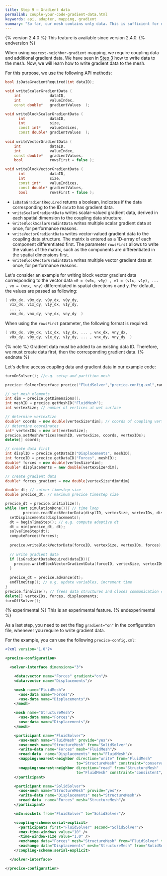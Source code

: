 ```yaml
---
title: Step 9 – Gradient data 
permalink: couple-your-code-gradient-data.html
keywords: api, adapter, mapping, gradient
summary: "So far, our mesh contains only data. This is sufficient for most of the numerical methods that preCICE offers. For nearest-neighbor-gradient mapping, however, preCICE also requires additional gradient data information. In this step, you learn how to add gradient data to the mesh."
---
```


{% version 2.4.0 %}
This feature is available since version 2.4.0.
{% endversion %}

When using `nearest-neighbor-gradient` mapping, we require coupling data and additional gradient data. We have seen in [Step 3](couple-your-code-mesh-and-data-access.html) how to write data to the mesh.
Now, we will learn how to write gradient data to the mesh.

For this purpose, we use the following API methods:

```cpp
bool isDataGradientRequired(int dataID);

void writeScalarGradientData (
    int             dataID,
    int             valueIndex,
    const double*   gradientValues  );

void writeBlockScalarGradientData (
      int           dataID,
      int           size,
      const int*    valueIndices,
      const double* gradientValues  );
      
void writeVectorGradientData (
    int             dataID,
    int             valueIndex,
    const double*   gradientValues,
    bool            rowsFirst = false );

void writeBlockVectorGradientData (
      int           dataID,
      int           size,
      const int*    valueIndices,
      const double* gradientValues,
      bool          rowsFirst = false );
```

* `isDataGradientRequired` returns a boolean, indicates if the data corresponding to the ID `dataID` has gradient data.
* `writeScalarGradientData` writes scalar-valued gradient data, derived in each spatial dimension to the coupling data structure.
* `ẁriteBlockScalarGradintData` writes multiple scalar gradient data at once, for performance reasons.
* `writeVectorGradientData` writes vector-valued gradient data to the coupling data structure. The matrix is entered as a 1D-array of each component differentiated first. The parameter `rowsFirst` allows to write the values of the matrix, such as the components are differentiated in the spatial dimensions first.
* `ẁriteBlockVectorGradintData` writes multiple vector gradient data at once, for performance reasons.

Let's consider an example for writing block vector gradient data corresponding to the vector data `v0 = (v0x, v0y) , v1 = (v1x, v1y), ... , vn = (vnx, vny)` differentiated in spatial directions x and y.
Per default, the values are passed as following:

```cpp
( v0x_dx, v0x_dy, v0y_dx, v0y_dy,
  v1x_dx, v1x_dy, v1y_dx, v1y_dy,
  ... ,
  vnx_dx, vnx_dy, vny_dx, vny_dy  )  
```

When using the `rowsFirst` parameter, the following format is required:

```cpp
( v0x_dx, v0y_dx, v1x_dx, v1y_dx, ... , vnx_dx, vny_dx,
  v0x_dy, v0y_dy, v1x_dy, v1y_dy, ... , vnx_dy, vny_dy  )
```

{% note %}
Gradient data must be added to an existing data ID. Therefore, we must create data first, then the corresponding gradient data.
{% endnote %}

Let's define access coupling data and gradient data in our example code:

```cpp
turnOnSolver(); //e.g. setup and partition mesh 

precice::SolverInterface precice("FluidSolver","precice-config.xml",rank,size); // constructor

// set mesh elements
int dim = precice.getDimensions();
int meshID = precice.getMeshID("FluidMesh");
int vertexSize; // number of vertices at wet surface 

// determine vertexSize
double* coords = new double[vertexSize*dim]; // coords of coupling vertices 
// determine coordinates
int* vertexIDs = new int[vertexSize];
precice.setMeshVertices(meshID, vertexSize, coords, vertexIDs); 
delete[] coords;

// create data first
int displID = precice.getDataID("Displacements", meshID); 
int forceID = precice.getDataID("Forces", meshID); 
double* forces = new double[vertexSize*dim];
double* displacements = new double[vertexSize*dim];

// create gradient data 
double* forces_gradient = new double[vertexSize*dim*dim]

double dt; // solver timestep size
double precice_dt; // maximum precice timestep size

precice_dt = precice.initialize();
while (not simulationDone()){ // time loop
        precice.readBlockVectorData(displID, vertexSize, vertexIDs, displacements);
  setDisplacements(displacements);
  dt = beginTimeStep(); // e.g. compute adaptive dt 
  dt = min(precice_dt, dt);
  solveTimeStep(dt);
  computeForces(forces);
  
  precice.writeBlockVectorData(forceID, vertexSize, vertexIDs, forces);
  
  // write gradient data
  if (isGradientDataRequired(dataID)){
    precice.writeBlockVectorGradientData(forceID, vertexSize, vertexIDs, forces_gradient); 
  }
  
  precice_dt = precice.advance(dt);
  endTimeStep(); // e.g. update variables, increment time
}
precice.finalize(); // frees data structures and closes communication channels
delete[] vertexIDs, forces, displacements;
turnOffSolver();
```

{% experimental %}
This is an experimental feature.
{% endexperimental %}

As a last step, you need to set the flag `gradient="on"` in the configuration file, whenever you require to write gradient data.

For the example, you can use the following `precice-config.xml`:

```xml
<?xml version="1.0"?>

<precice-configuration>

  <solver-interface dimensions="3">

    <data:vector name="Forces" gradient="on"/>
    <data:vector name="Displacements"/>

    <mesh name="FluidMesh">
      <use-data name="Forces"/>
      <use-data name="Displacements"/>
    </mesh>

    <mesh name="StructureMesh">
      <use-data name="Forces"/>
      <use-data name="Displacements"/>
    </mesh>

    <participant name="FluidSolver">
      <use-mesh name="FluidMesh" provide="yes"/>
      <use-mesh name="StructureMesh" from="SolidSolver"/>
      <write-data name="Forces" mesh="FluidMesh"/>
      <read-data  name="Displacements" mesh="FluidMesh"/>
      <mapping:nearest-neighbor direction="write" from="FluidMesh" 
                                to="StructureMesh" constraint="conservative"/>
      <mapping:nearest-neighbor direction="read" from="StructureMesh" 
                                to="FluidMesh" constraint="consistent"/>
    </participant>

    <participant name="SolidSolver">
      <use-mesh name="StructureMesh" provide="yes"/>
      <write-data name="Displacements" mesh="StructureMesh"/>
      <read-data  name="Forces" mesh="StructureMesh"/>
    </participant>

    <m2n:sockets from="FluidSolver" to="SolidSolver"/>

    <coupling-scheme:serial-explicit>
      <participants first="FluidSolver" second="SolidSolver"/>
      <max-time-windows value="10" />
      <time-window-size value="1.0" />
      <exchange data="Forces" mesh="StructureMesh" from="FluidSolver" to="SolidSolver"/>
      <exchange data="Displacements" mesh="StructureMesh" from="SolidSolver" to="FluidSolver"/>
    </coupling-scheme:serial-explicit>

  </solver-interface>

</precice-configuration>
```
